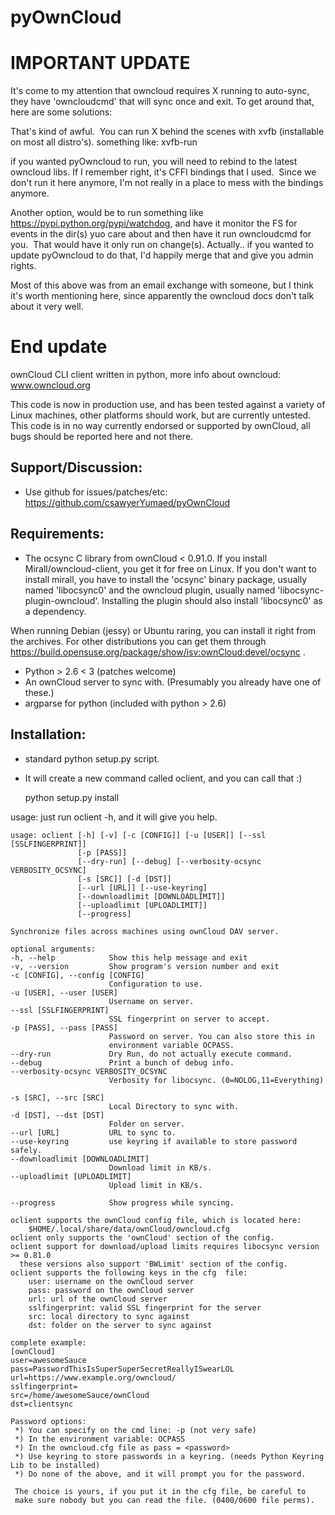 pyOwnCloud
==========

IMPORTANT UPDATE
=================
It's come to my attention that owncloud requires X running to auto-sync, they have 'owncloudcmd' that will sync once and exit. To get around that, here are some solutions:

 That's kind of awful.  You can run X behind the scenes with 
xvfb (installable on most all distro's). something like: xvfb-run 
<path to owncloud>

if you wanted pyOwncloud to run, you will need to rebind to the latest owncloud libs. If I remember  right, it's CFFI bindings that I used.  Since we don't run it here anymore, I'm not really in a place to mess with the bindings anymore.

Another option, would be to run something like https://pypi.python.org/pypi/watchdog, and have it monitor the FS for events in the dir(s) yuo care about and then have it run owncloudcmd for you.  That would have it only run on change(s).
Actually.. if you wanted to update pyOwncloud to do that, I'd happily merge that and give you admin rights.

Most of this above was from an email exchange with someone, but I think it's worth mentioning here, since apparently the owncloud docs don't talk about it very well.

End update
========================================



ownCloud CLI client written in python, more info about owncloud: www.owncloud.org

This code is now in production use, and has been tested against a variety of Linux machines,
other platforms should work, but are currently untested. This code is in no way currently endorsed or
supported by ownCloud, all bugs should be reported here and not there.

Support/Discussion:
-------------------

* Use github for issues/patches/etc: https://github.com/csawyerYumaed/pyOwnCloud

Requirements:
-------------
* The ocsync C library from ownCloud < 0.91.0. If you install Mirall/owncloud-client, you get it for free on Linux.
	If you don't want to install mirall, you have to install the 'ocsync' binary package,
	usually named 'libocsync0' and the owncloud plugin, usually named 'libocsync-plugin-owncloud'.
	Installing the plugin should also install 'libocsync0' as a dependency.

When running Debian (jessy) or Ubuntu raring, you can install it right from the archives.
For other distributions you can get them through https://build.opensuse.org/package/show/isv:ownCloud:devel/ocsync .
* Python > 2.6 < 3 (patches welcome)
* An ownCloud server to sync with. (Presumably you already have one of these.)
* argparse for python (included with python > 2.6)

Installation:
-------------
* standard python setup.py script.
* It will create a new command called oclient, and you can call that :)

    python setup.py install

usage: just run oclient -h, and it will give you help.
    
    usage: oclient [-h] [-v] [-c [CONFIG]] [-u [USER]] [--ssl [SSLFINGERPRINT]]
                   [-p [PASS]]
                   [--dry-run] [--debug] [--verbosity-ocsync VERBOSITY_OCSYNC]
                   [-s [SRC]] [-d [DST]]
                   [--url [URL]] [--use-keyring]
                   [--downloadlimit [DOWNLOADLIMIT]]
                   [--uploadlimit [UPLOADLIMIT]]
                   [--progress]
    
    Synchronize files across machines using ownCloud DAV server.
    
    optional arguments:
    -h, --help            Show this help message and exit
    -v, --version         Show program's version number and exit
    -c [CONFIG], --config [CONFIG]
                          Configuration to use.
    -u [USER], --user [USER]
                          Username on server.
    --ssl [SSLFINGERPRINT]
                          SSL fingerprint on server to accept.
    -p [PASS], --pass [PASS]
                          Password on server. You can also store this in
                          environment variable OCPASS.
    --dry-run             Dry Run, do not actually execute command.
    --debug               Print a bunch of debug info.
    --verbosity-ocsync VERBOSITY_OCSYNC
                          Verbosity for libocsync. (0=NOLOG,11=Everything)

    -s [SRC], --src [SRC]
                          Local Directory to sync with.
    -d [DST], --dst [DST]
                          Folder on server.
    --url [URL]           URL to sync to.
    --use-keyring         use keyring if available to store password safely.
    --downloadlimit [DOWNLOADLIMIT]
                          Download limit in KB/s.
    --uploadlimit [UPLOADLIMIT]
                          Upload limit in KB/s.

    --progress            Show progress while syncing.

    oclient supports the ownCloud config file, which is located here:
        $HOME/.local/share/data/ownCloud/owncloud.cfg
    oclient only supports the 'ownCloud' section of the config.
    oclient support for download/upload limits requires libocsync version >= 0.81.0
      these versions also support 'BWLimit' section of the config.
    oclient supports the following keys in the cfg  file:
    	user: username on the ownCloud server
    	pass: password on the ownCloud server
    	url: url of the ownCloud server
    	sslfingerprint: valid SSL fingerprint for the server
    	src: local directory to sync against
    	dst: folder on the server to sync against
    
    complete example:
    [ownCloud]
    user=awesomeSauce
    pass=PasswordThisIsSuperSuperSecretReallyISwearLOL
    url=https://www.example.org/owncloud/
    sslfingerprint=
    src=/home/awesomeSauce/ownCloud
    dst=clientsync
    
    Password options:
     *) You can specify on the cmd line: -p (not very safe)
     *) In the environment variable: OCPASS
     *) In the owncloud.cfg file as pass = <password>
     *) Use keyring to store passwords in a keyring. (needs Python Keyring Lib to be installed)
     *) Do none of the above, and it will prompt you for the password.
     
     The choice is yours, if you put it in the cfg file, be careful to
     make sure nobody but you can read the file. (0400/0600 file perms).
